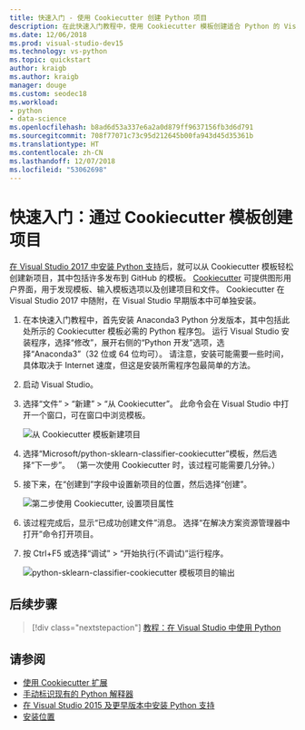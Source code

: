 ```yaml
---
title: 快速入门 - 使用 Cookiecutter 创建 Python 项目
description: 在此快速入门教程中，使用 Cookiecutter 模板创建适合 Python 的 Visual Studio 项目。
ms.date: 12/06/2018
ms.prod: visual-studio-dev15
ms.technology: vs-python
ms.topic: quickstart
author: kraigb
ms.author: kraigb
manager: douge
ms.custom: seodec18
ms.workload:
- python
- data-science
ms.openlocfilehash: b8ad6d53a337e6a2a0d879ff9637156fb3d6d791
ms.sourcegitcommit: 708f77071c73c95d212645b00fa943d45d35361b
ms.translationtype: HT
ms.contentlocale: zh-CN
ms.lasthandoff: 12/07/2018
ms.locfileid: "53062698"
---
```

# <a name="quickstart-create-a-project-from-a-cookiecutter-template"></a>快速入门：通过 Cookiecutter 模板创建项目

[在 Visual Studio 2017 中安装 Python 支持](installing-python-support-in-visual-studio.md)后，就可以从 Cookiecutter 模板轻松创建新项目，其中包括许多发布到 GitHub 的模板。 [Cookiecutter](https://cookiecutter.readthedocs.io/en/latest/) 可提供图形用户界面，用于发现模板、输入模板选项以及创建项目和文件。 Cookiecutter 在 Visual Studio 2017 中随附，在 Visual Studio 早期版本中可单独安装。

1. 在本快速入门教程中，首先安装 Anaconda3 Python 分发版本，其中包括此处所示的 Cookiecutter 模板必需的 Python 程序包。 运行 Visual Studio 安装程序，选择“修改”，展开右侧的“Python 开发”选项，选择“Anaconda3”（32 位或 64 位均可）。 请注意，安装可能需要一些时间，具体取决于 Internet 速度，但这是安装所需程序包最简单的方法。

1. 启动 Visual Studio。

1. 选择“文件” > “新建” > “从 Cookiecutter”。 此命令会在 Visual Studio 中打开一个窗口，可在窗口中浏览模板。 

    ![从 Cookiecutter 模板新建项目](media/projects-from-cookiecutter1.png)

1. 选择“Microsoft/python-sklearn-classifier-cookiecutter”模板，然后选择“下一步”。 （第一次使用 Cookiecutter 时，该过程可能需要几分钟。）

1. 接下来，在“创建到”字段中设置新项目的位置，然后选择“创建”。

    ![第二步使用 Cookiecutter, 设置项目属性](media/projects-from-cookiecutter2.png)

1. 该过程完成后，显示“已成功创建文件”消息。 选择“在解决方案资源管理器中打开”命令打开项目。

1. 按 Ctrl+F5 或选择“调试” > “开始执行(不调试)”运行程序。 

    ![python-sklearn-classifier-cookiecutter 模板项目的输出](media/projects-from-cookiecutter4.png)

## <a name="next-steps"></a>后续步骤

> [!div class="nextstepaction"]
> [教程：在 Visual Studio 中使用 Python](tutorial-working-with-python-in-visual-studio-step-01-create-project.md)

## <a name="see-also"></a>请参阅

- [使用 Cookiecutter 扩展](using-python-cookiecutter-templates.md)
- [手动标识现有的 Python 解释器](managing-python-environments-in-visual-studio.md#manually-identify-an-existing-environment)
- [在 Visual Studio 2015 及更早版本中安装 Python 支持](installing-python-support-in-visual-studio.md)
- [安装位置](installing-python-support-in-visual-studio.md#install-locations)
